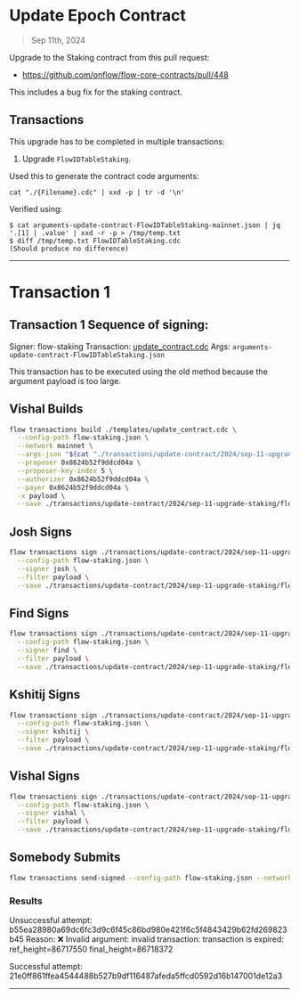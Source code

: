 # Update Epoch Contract

> Sep 11th, 2024

Upgrade to the Staking contract from this pull request:

- https://github.com/onflow/flow-core-contracts/pull/448

This includes a bug fix for the staking contract.

## Transactions

This upgrade has to be completed in multiple transactions:

1. Upgrade `FlowIDTableStaking`.

Used this to generate the contract code arguments:

`cat "./{Filename}.cdc" | xxd -p | tr -d '\n'`

Verified using:
```
$ cat arguments-update-contract-FlowIDTableStaking-mainnet.json | jq '.[1] | .value' | xxd -r -p > /tmp/temp.txt
$ diff /tmp/temp.txt FlowIDTableStaking.cdc
(Should produce no difference)
```
___


# Transaction 1

## Transaction 1 Sequence of signing:

Signer: flow-staking
Transaction: [update_contract.cdc](../../../../update_contract.cdc)
Args: `arguments-update-contract-FlowIDTableStaking.json`

This transaction has to be executed using the old method because the argument payload is too large.

## Vishal Builds

```sh
flow transactions build ./templates/update_contract.cdc \
  --config-path flow-staking.json \
  --network mainnet \
  --args-json "$(cat "./transactions/update-contract/2024/sep-11-upgrade-staking/arguments-update-FlowIDTableStaking.json")" \
  --proposer 0x8624b52f9ddcd04a \
  --proposer-key-index 5 \
  --authorizer 0x8624b52f9ddcd04a \
  --payer 0x8624b52f9ddcd04a \
  -x payload \
  --save ./transactions/update-contract/2024/sep-11-upgrade-staking/flow-id-table-staking-contract-upgrade-sep-11-unsigned.rlp
```

## Josh Signs

```sh
flow transactions sign ./transactions/update-contract/2024/sep-11-upgrade-staking/flow-id-table-staking-contract-upgrade-sep-11-unsigned.rlp \
  --config-path flow-staking.json \
  --signer josh \
  --filter payload \
  --save ./transactions/update-contract/2024/sep-11-upgrade-staking/flow-id-table-staking-contract-upgrade-sep-11-sig-1.rlp
```

## Find Signs

```sh
flow transactions sign ./transactions/update-contract/2024/sep-11-upgrade-staking/flow-id-table-staking-contract-upgrade-sep-11-sig-1.rlp \
  --config-path flow-staking.json \
  --signer find \
  --filter payload \
  --save ./transactions/update-contract/2024/sep-11-upgrade-staking/flow-id-table-staking-contract-upgrade-sep-11-sig-2.rlp
```

## Kshitij Signs

```sh
flow transactions sign ./transactions/update-contract/2024/sep-11-upgrade-staking/flow-id-table-staking-contract-upgrade-sep-11-sig-2.rlp \
  --config-path flow-staking.json \
  --signer kshitij \
  --filter payload \
  --save ./transactions/update-contract/2024/sep-11-upgrade-staking/flow-id-table-staking-contract-upgrade-sep-11-sig-3.rlp
```

## Vishal Signs

```sh
flow transactions sign ./transactions/update-contract/2024/sep-11-upgrade-staking/flow-id-table-staking-contract-upgrade-sep-11-sig-3.rlp \
  --config-path flow-staking.json \
  --signer vishal \
  --filter payload \
  --save ./transactions/update-contract/2024/sep-11-upgrade-staking/flow-id-table-staking-contract-upgrade-sep-11-sig-4.rlp
```

## Somebody Submits

```sh
flow transactions send-signed --config-path flow-staking.json --network mainnet ./transactions/update-contract/2024/sep-11-upgrade-staking/flow-id-table-staking-contract-upgrade-sep-11-sig-4.rlp
```

### Results

Unsuccessful attempt: b55ea28980a69dc6fc3d9c6f45c86bd980e421f6c5f4843429b62fd269823b45
Reason: ❌ Invalid argument: invalid transaction: transaction is expired: ref_height=86717550 final_height=86718372

Successful attempt: 21e0ff861ffea4544488b527b9df116487afeda5ffcd0592d16b147001de12a3

___

